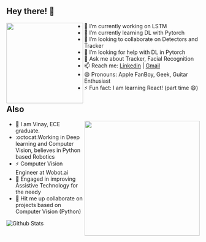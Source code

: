 ## Hey there! 👋 

<img align="left" src="https://media.giphy.com/media/VzvwdRvla47jyjwLZR/giphy.gif" width="200" height="210" />

  - 🔭 I’m currently working on LSTM
  - 🌱 I’m currently learning DL with Pytorch 
  - 👯 I’m looking to collaborate on Detectors and Tracker
  - 🤔 I’m looking for help with DL in Pytorch 
  - 💬 Ask me about Tracker, Facial Recognition
  - 📫 Reach me: [Linkedin](https://www.linkedin.com/in/vinayverma982/) | [Gmail](mailto:vermavinay982@gmail.com)
  - 😄 Pronouns: Apple FanBoy, Geek, Guitar Enthusiast
  - ⚡ Fun fact: I am learning React! (part time 😄)

## Also


<p>
  <img align="right" src="https://media.giphy.com/media/AiPPsVtxUnwti/giphy.gif" width="300" />
</p>

- :panda_face: I am Vinay, ECE graduate.
- :octocat:Working in Deep learning and Computer Vision, believes in Python based Robotics
- :zap: Computer Vision Engineer at Wobot.ai
- :electric_plug: Engaged in improving Assistive Technology for the needy
- :robot: Hit me up collaborate on projects based on Computer Vision (Python)


![Github Stats](https://github-readme-stats.vercel.app/api?username=vermavinay982&show_icons=true&theme=radical)
